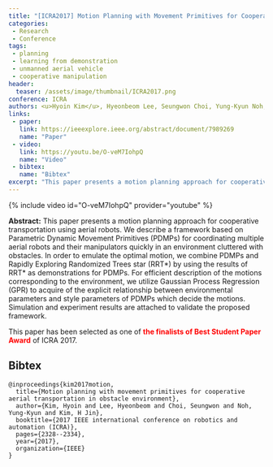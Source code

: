 ```yaml
---
title: "[ICRA2017] Motion Planning with Movement Primitives for Cooperative Aerial Transportation in Obstacle Environment"
categories:
 - Research
 - Conference
tags:
 - planning
 - learning from demonstration 
 - unmanned aerial vehicle
 - cooperative manipulation
header:
  teaser: /assets/image/thumbnail/ICRA2017.png
conference: ICRA
authors: <u>Hyoin Kim</u>, Hyeonbeom Lee, Seungwon Choi, Yung-Kyun Noh, H Jin Kim
links: 
 - paper: 
   link: https://ieeexplore.ieee.org/abstract/document/7989269
   name: "Paper"
 - video:
   link: https://youtu.be/O-veM7IohpQ
   name: "Video"
 - bibtex: 
   name: "Bibtex"
excerpt: "This paper presents a motion planning approach for cooperative transportation using aerial robots. We describe a framework based on Parametric Dynamic Movement Primitives (PDMPs) for coordinating multiple aerial robots and their manipulators quickly in an environment cluttered with obstacles. In order to emulate the optimal motion, we combine PDMPs and Rapidly Exploring Randomized Trees star (RRT*) by using the results of RRT* as demonstrations for PDMPs. For efficient description of the motions corresponding to the environment, we utilize Gaussian Process Regression (GPR) to acquire of the explicit relationship between environmental parameters and style parameters of PDMPs which decide the motions. Simulation and experiment results are attached to validate the proposed framework."
---
```


{% include video id="O-veM7IohpQ" provider="youtube" %}

**Abstract:** This paper presents a motion planning approach for cooperative transportation using aerial robots. We describe a framework based on Parametric Dynamic Movement Primitives (PDMPs) for coordinating multiple aerial robots and their manipulators quickly in an environment cluttered with obstacles. In order to emulate the optimal motion, we combine PDMPs and Rapidly Exploring Randomized Trees star (RRT*) by using the results of RRT* as demonstrations for PDMPs. For efficient description of the motions corresponding to the environment, we utilize Gaussian Process Regression (GPR) to acquire of the explicit relationship between environmental parameters and style parameters of PDMPs which decide the motions. Simulation and experiment results are attached to validate the proposed framework.

This paper has been selected as one of <font color='red'><b>the finalists of Best Student Paper Award</b></font> of ICRA 2017.

## Bibtex <a id="bibtex"></a>
```
@inproceedings{kim2017motion,
  title={Motion planning with movement primitives for cooperative aerial transportation in obstacle environment},
  author={Kim, Hyoin and Lee, Hyeonbeom and Choi, Seungwon and Noh, Yung-Kyun and Kim, H Jin},
  booktitle={2017 IEEE international conference on robotics and automation (ICRA)},
  pages={2328--2334},
  year={2017},
  organization={IEEE}
}
```



